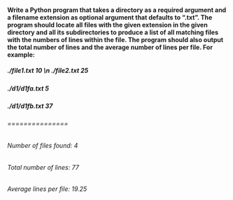 #### Write a Python program that takes a directory as a required argument and a filename extension as optional argument that defaults to “.txt”. The program should locate all files with the given extension in the given directory and all its subdirectories to produce a list of all matching files with the numbers of lines within the file. The program should also output the total number of lines and the average number of lines per file. For example:
##### ./file1.txt 10 \n ./file2.txt 25
##### ./d1/d1fa.txt 5
##### ./d1/d1fb.txt 37
###### ===============
###### Number of files found: 4
###### Total number of lines: 77
###### Average lines per file: 19.25
